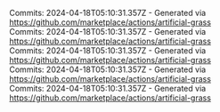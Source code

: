 Commits: 2024-04-18T05:10:31.357Z - Generated via https://github.com/marketplace/actions/artificial-grass
<br>
Commits: 2024-04-18T05:10:31.357Z - Generated via https://github.com/marketplace/actions/artificial-grass
<br>
Commits: 2024-04-18T05:10:31.357Z - Generated via https://github.com/marketplace/actions/artificial-grass
<br>
Commits: 2024-04-18T05:10:31.357Z - Generated via https://github.com/marketplace/actions/artificial-grass
<br>
Commits: 2024-04-18T05:10:31.357Z - Generated via https://github.com/marketplace/actions/artificial-grass
<br>
